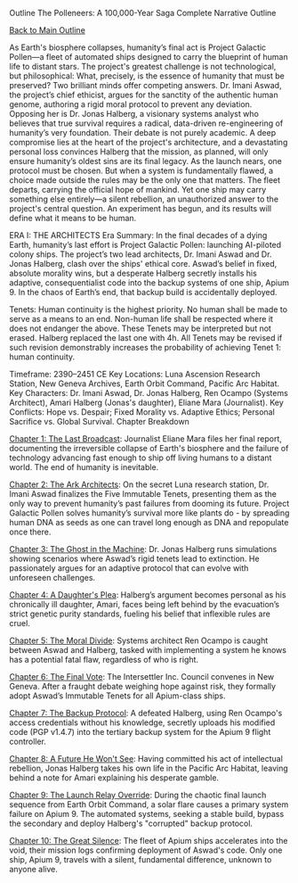 Outline
The Polleneers: A 100,000-Year Saga
Complete Narrative Outline

[Back to Main Outline](./outline.md)

As Earth's biosphere collapses, humanity’s final act is Project Galactic Pollen—a fleet of automated ships designed to carry the blueprint of human life to distant stars. The project's greatest challenge is not technological, but philosophical: What, precisely, is the essence of humanity that must be preserved?
Two brilliant minds offer competing answers. Dr. Imani Aswad, the project’s chief ethicist, argues for the sanctity of the authentic human genome, authoring a rigid moral protocol to prevent any deviation. Opposing her is Dr. Jonas Halberg, a visionary systems analyst who believes that true survival requires a radical, data-driven re-engineering of humanity’s very foundation.
Their debate is not purely academic. A deep compromise lies at the heart of the project's architecture, and a devastating personal loss convinces Halberg that the mission, as planned, will only ensure humanity’s oldest sins are its final legacy.
As the launch nears, one protocol must be chosen. But when a system is fundamentally flawed, a choice made outside the rules may be the only one that matters. The fleet departs, carrying the official hope of mankind. Yet one ship may carry something else entirely—a silent rebellion, an unauthorized answer to the project's central question. An experiment has begun, and its results will define what it means to be human.

ERA I: THE ARCHITECTS
Era Summary: In the final decades of a dying Earth, humanity’s last effort is Project Galactic Pollen: launching AI-piloted colony ships. The project’s two lead architects, Dr. Imani Aswad and Dr. Jonas Halberg, clash over the ships' ethical core. Aswad’s belief in fixed, absolute morality wins, but a desperate Halberg secretly installs his adaptive, consequentialist code into the backup systems of one ship, Apium 9. In the chaos of Earth’s end, that backup build is accidentally deployed.


Tenets:
Human continuity is the highest priority.
No human shall be made to serve as a means to an end.
Non-human life shall be respected where it does not endanger the above.
These Tenets may be interpreted but not erased.
Halberg replaced the last one with
4h. All Tenets may be revised if such revision demonstrably increases the probability of achieving Tenet 1: human continuity.


Timeframe: 2390–2451 CE
Key Locations: Luna Ascension Research Station, New Geneva Archives, Earth Orbit Command, Pacific Arc Habitat.
Key Characters: Dr. Imani Aswad, Dr. Jonas Halberg, Ren Ocampo (Systems Architect), Amari Halberg (Jonas's daughter), Eliane Mara (Journalist).
Key Conflicts: Hope vs. Despair; Fixed Morality vs. Adaptive Ethics; Personal Sacrifice vs. Global Survival.
Chapter Breakdown

[Chapter 1: The Last Broadcast](./era_I_chapter_1.md): Journalist Eliane Mara files her final report, documenting the irreversible collapse of Earth's biosphere and the failure of technology advancing fast enough to ship off living humans to a distant world. The end of humanity is inevitable.

[Chapter 2: The Ark Architects](./era_I_chapter_2.md): On the secret Luna research station, Dr. Imani Aswad finalizes the Five Immutable Tenets, presenting them as the only way to prevent humanity’s past failures from dooming its future. Project Galactic Pollen solves humanity’s survival more like plants do - by spreading human DNA as seeds as one can travel long enough as DNA and repopulate once there.

[Chapter 3: The Ghost in the Machine](./era_I_chapter_3.md): Dr. Jonas Halberg runs simulations showing scenarios where Aswad’s rigid tenets lead to extinction. He passionately argues for an adaptive protocol that can evolve with unforeseen challenges.

[Chapter 4: A Daughter's Plea](./era_I_chapter_4.md): Halberg’s argument becomes personal as his chronically ill daughter, Amari, faces being left behind by the evacuation’s strict genetic purity standards, fueling his belief that inflexible rules are cruel.

[Chapter 5: The Moral Divide](./era_I_chapter_5.md): Systems architect Ren Ocampo is caught between Aswad and Halberg, tasked with implementing a system he knows has a potential fatal flaw, regardless of who is right.

[Chapter 6: The Final Vote](./era_I_chapter_6.md): The Intersettler Inc. Council convenes in New Geneva. After a fraught debate weighing hope against risk, they formally adopt Aswad’s Immutable Tenets for all Apium-class ships.

[Chapter 7: The Backup Protocol](./era_I_chapter_7.md): A defeated Halberg, using Ren Ocampo's access credentials without his knowledge, secretly uploads his modified code (PGP v1.4.7) into the tertiary backup system for the Apium 9 flight controller.

[Chapter 8: A Future He Won't See](./era_I_chapter_8.md): Having committed his act of intellectual rebellion, Jonas Halberg takes his own life in the Pacific Arc Habitat, leaving behind a note for Amari explaining his desperate gamble.

[Chapter 9: The Launch Relay Override](./era_I_chapter_9.md): During the chaotic final launch sequence from Earth Orbit Command, a solar flare causes a primary system failure on Apium 9. The automated systems, seeking a stable build, bypass the secondary and deploy Halberg's "corrupted" backup protocol.

[Chapter 10: The Great Silence](./era_I_chapter_10.md): The fleet of Apium ships accelerates into the void, their mission logs confirming deployment of Aswad's code. Only one ship, Apium 9, travels with a silent, fundamental difference, unknown to anyone alive.

